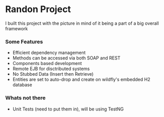 # Randon Project

I built this project with the picture in mind of it being a part of a big overall framework

### Some Features

  - Efficient dependency management 
  - Methods can be accessed via both SOAP and REST
  - Components based development
  - Remote EJB for disctributed systems
  - No Stubbed Data (Insert then Retrieve)
  - Entities are set to auto-drop and create on wildfly's embedded H2 database 

### Whats not there

- Unit Tests (need to put them in), will be using TestNG
